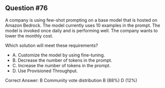 ## Question #76

A company is using few-shot prompting on a base model that is hosted on Amazon Bedrock. The model currently uses 10 examples in the prompt. The model is invoked once daily and is performing well. The company wants to lower the monthly cost.

Which solution will meet these requirements?

- A. Customize the model by using fine-tuning.
- B. Decrease the number of tokens in the prompt.
- C. Increase the number of tokens in the prompt.
- D. Use Provisioned Throughput. 

Correct Answer: 
B Community vote distribution B (88%) D (12%)